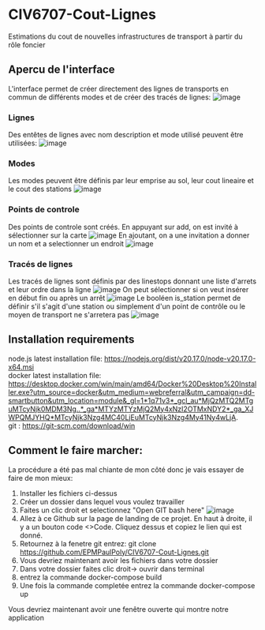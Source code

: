 # CIV6707-Cout-Lignes
Estimations du cout de nouvelles infrastructures de transport à partir du rôle foncier 

## Apercu de l'interface
L'interface permet de créer directement des lignes de transports en commun de différents modes et de créer des tracés de lignes:
![image](https://github.com/user-attachments/assets/56185133-6fce-46b6-ad88-02fa062374e8)
### Lignes
Des entêtes de lignes avec nom description et mode utilisé peuvent être utilisées:
![image](https://github.com/user-attachments/assets/fd20507f-6700-4557-8181-1b12a4e4d4d6)
### Modes
Les modes peuvent être définis par leur emprise au sol, leur cout lineaire et le cout des stations
![image](https://github.com/user-attachments/assets/3a3c0668-5d84-48b8-85e9-74bc18310f35)
### Points de controle
Des points de controle sont créés. En appuyant sur add, on est invité à sélectionner sur la carte
![image](https://github.com/user-attachments/assets/1d4410c2-5406-4087-a1dc-bb0fdcd643a2)
En ajoutant, on a une invitation a donner un nom et a selectionner un endroit
![image](https://github.com/user-attachments/assets/0672cb62-3d0c-46ec-b385-70cefb0d3159)
### Tracés de lignes
Les tracés de lignes sont définis par des linestops donnant une liste d'arrets et leur ordre dans la ligne
![image](https://github.com/user-attachments/assets/94753e3a-c75f-4603-8aa2-69f7007d401c)
On peut sélectionner si on veut insérer en début fin ou après un arrêt
![image](https://github.com/user-attachments/assets/2fd4844e-7dbf-44d4-a673-e9f13f5bee6c)
Le booléen is_station permet de définir s'il s'agit d'une station ou simplement d'un point de contrôle ou le moyen de transport ne s'arretera pas
![image](https://github.com/user-attachments/assets/f77dd12a-ba6d-4124-b7c7-2c88d8b9fe89)

## Installation requirements
node.js latest installation file: https://nodejs.org/dist/v20.17.0/node-v20.17.0-x64.msi \
docker latest installation file: https://desktop.docker.com/win/main/amd64/Docker%20Desktop%20Installer.exe?utm_source=docker&utm_medium=webreferral&utm_campaign=dd-smartbutton&utm_location=module&_gl=1*1q71v3*_gcl_au*MjQzMTQ2MTguMTcyNjk0MDM3Ng..*_ga*MTYzMTYzMjQ2My4xNzI2OTMxNDY2*_ga_XJWPQMJYHQ*MTcyNjk3Nzg4MC40LjEuMTcyNjk3Nzg4My41Ny4wLjA. \
git : https://git-scm.com/download/win

## Comment le faire marcher:

La procédure a été pas mal chiante de mon côté donc je vais essayer de faire de mon mieux:
1. Installer les fichiers ci-dessus
2. Créer un dossier dans lequel vous voulez travailler
3. Faites un clic droit et selectionnez "Open GIT bash here"
   ![image](https://github.com/user-attachments/assets/798fd80f-210f-4be2-aa3c-52fbc0981625)
4. Allez à ce Github sur la page de landing de ce projet. En haut à droite, il y a un bouton code <>Code. Cliquez dessus et copiez le lien qui est donné.
5. Retournez à la fenetre git entrez: git clone https://github.com/EPMPaulPoly/CIV6707-Cout-Lignes.git
6. Vous devriez maintenant avoir les fichiers dans votre dossier
7. Dans votre dossier faites clic droit-> ouvrir dans terminal
8. entrez la commande docker-compose build
9. Une fois la commande completée entrez la commande docker-compose up

Vous devriez maintenant avoir une fenêtre ouverte qui montre notre application

